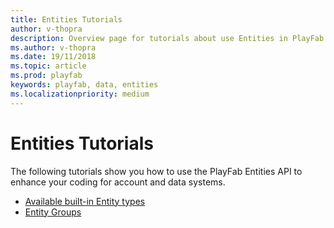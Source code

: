 ```yaml
---
title: Entities Tutorials
author: v-thopra
description: Overview page for tutorials about use Entities in PlayFab.
ms.author: v-thopra
ms.date: 19/11/2018
ms.topic: article
ms.prod: playfab
keywords: playfab, data, entities
ms.localizationpriority: medium
---
```


# Entities Tutorials

The following tutorials show you how to use the PlayFab Entities API to enhance your coding for account and data systems.

- [Available built-in Entity types](available-built-in-entity-types.md)
- [Entity Groups](entity-groups.md)